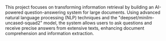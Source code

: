 This project focuses on transforming information retrieval by building an AI-powered question-answering system for large documents. Using advanced natural language processing (NLP) techniques and the "deepset/minilm-uncased-squad2" model, the system allows users to ask questions and receive precise answers from extensive texts, enhancing document comprehension and information extraction.

